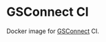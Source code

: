 # GSConnect CI

Docker image for [GSConnect][gsconnect] CI.


[gsconnect]: https://github.com/andyholmes/gnome-shell-extension-gsconnect

